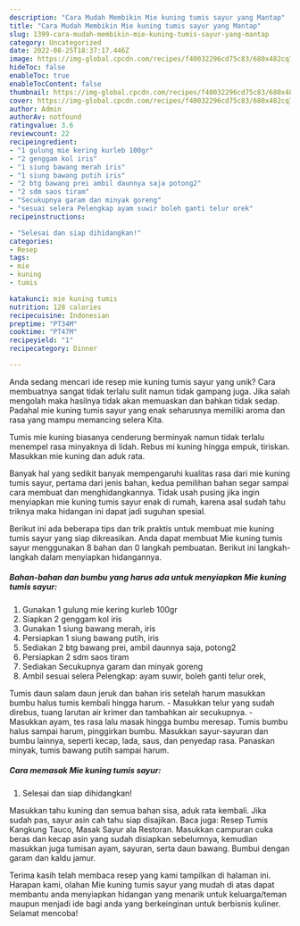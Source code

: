 ```yaml
---
description: "Cara Mudah Membikin Mie kuning tumis sayur yang Mantap"
title: "Cara Mudah Membikin Mie kuning tumis sayur yang Mantap"
slug: 1399-cara-mudah-membikin-mie-kuning-tumis-sayur-yang-mantap
category: Uncategorized
date: 2022-08-25T18:37:17.446Z
image: https://img-global.cpcdn.com/recipes/f40032296cd75c83/680x482cq70/mie-kuning-tumis-sayur-foto-resep-utama.jpg
hideToc: false
enableToc: true
enableTocContent: false
thumbnail: https://img-global.cpcdn.com/recipes/f40032296cd75c83/680x482cq70/mie-kuning-tumis-sayur-foto-resep-utama.jpg
cover: https://img-global.cpcdn.com/recipes/f40032296cd75c83/680x482cq70/mie-kuning-tumis-sayur-foto-resep-utama.jpg
author: Admin
authorAv: notfound
ratingvalue: 3.6
reviewcount: 22
recipeingredient:
- "1 gulung mie kering kurleb 100gr"
- "2 genggam kol iris"
- "1 siung bawang merah iris"
- "1 siung bawang putih iris"
- "2 btg bawang prei ambil daunnya saja potong2"
- "2 sdm saos tiram"
- "Secukupnya garam dan minyak goreng"
- "sesuai selera Pelengkap ayam suwir boleh ganti telur orek"
recipeinstructions:

- "Selesai dan siap dihidangkan!"
categories:
- Resep
tags:
- mie
- kuning
- tumis

katakunci: mie kuning tumis 
nutrition: 128 calories
recipecuisine: Indonesian
preptime: "PT34M"
cooktime: "PT47M"
recipeyield: "1"
recipecategory: Dinner

---
```





Anda sedang mencari ide resep mie kuning tumis sayur yang unik? Cara membuatnya sangat tidak terlalu sulit namun tidak gampang juga. Jika salah mengolah maka hasilnya tidak akan memuaskan dan bahkan tidak sedap. Padahal mie kuning tumis sayur yang enak seharusnya memiliki aroma dan rasa yang mampu memancing selera Kita.





Tumis mie kuning biasanya cenderung berminyak namun tidak terlalu menempel rasa minyaknya di lidah. Rebus mi kuning hingga empuk, tiriskan. Masukkan mie kuning dan aduk rata.

Banyak hal yang sedikit banyak mempengaruhi kualitas rasa dari mie kuning tumis sayur, pertama dari jenis bahan, kedua pemilihan bahan segar sampai cara membuat dan menghidangkannya. Tidak usah pusing jika ingin menyiapkan mie kuning tumis sayur enak di rumah, karena asal sudah tahu triknya maka hidangan ini dapat jadi suguhan spesial.






Berikut ini ada beberapa tips dan trik praktis untuk membuat mie kuning tumis sayur yang siap dikreasikan. Anda dapat membuat Mie kuning tumis sayur menggunakan 8 bahan dan 0 langkah pembuatan. Berikut ini langkah-langkah dalam menyiapkan hidangannya.

<!--inarticleads1-->

##### Bahan-bahan dan bumbu yang harus ada untuk menyiapkan Mie kuning tumis sayur:

1. Gunakan 1 gulung mie kering kurleb 100gr
1. Siapkan 2 genggam kol iris
1. Gunakan 1 siung bawang merah, iris
1. Persiapkan 1 siung bawang putih, iris
1. Sediakan 2 btg bawang prei, ambil daunnya saja, potong2
1. Persiapkan 2 sdm saos tiram
1. Sediakan Secukupnya garam dan minyak goreng
1. Ambil sesuai selera Pelengkap: ayam suwir, boleh ganti telur orek,


Tumis daun salam daun jeruk dan bahan iris setelah harum masukkan bumbu halus tumis kembali hingga harum. - Masukkan telur yang sudah direbus, tuang larutan air krimer dan tambahkan air secukupnya. - Masukkan ayam, tes rasa lalu masak hingga bumbu meresap. Tumis bumbu halus sampai harum, pinggirkan bumbu. Masukkan sayur-sayuran dan bumbu lainnya, seperti kecap, lada, saus, dan penyedap rasa. Panaskan minyak, tumis bawang putih sampai harum. 

<!--inarticleads2-->

##### Cara memasak Mie kuning tumis sayur:


1. Selesai dan siap dihidangkan!

Masukkan tahu kuning dan semua bahan sisa, aduk rata kembali. Jika sudah pas, sayur asin cah tahu siap disajikan. Baca juga: Resep Tumis Kangkung Tauco, Masak Sayur ala Restoran. Masukkan campuran cuka beras dan kecap asin yang sudah disiapkan sebelumnya, kemudian masukkan juga tumisan ayam, sayuran, serta daun bawang. Bumbui dengan garam dan kaldu jamur. 

Terima kasih telah membaca resep yang kami tampilkan di halaman ini. Harapan kami, olahan Mie kuning tumis sayur yang mudah di atas dapat membantu anda menyiapkan hidangan yang menarik untuk keluarga/teman maupun menjadi ide bagi anda yang berkeinginan untuk berbisnis kuliner. Selamat mencoba!
